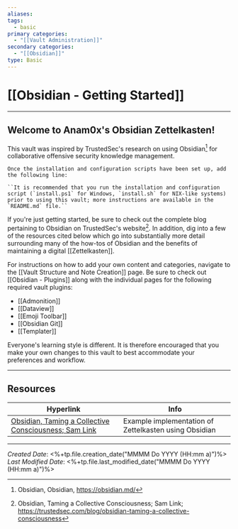 ```yaml
---
aliases:
tags:
  - basic
primary categories:
  - "[[Vault Administration]]"
secondary categories:
  - "[[Obsidian]]"
type: Basic
---
```

# [[Obsidian - Getting Started]]  

***

## Welcome to Anam0x's Obsidian Zettelkasten!

This vault was inspired by TrustedSec's research on using Obsidian[^1] for collaborative offensive security knowledge management.

```ad-todo
Once the installation and configuration scripts have been set up, add the following line:

``It is recommended that you run the installation and configuration script (`install.ps1` for Windows, `install.sh` for NIX-like systems) prior to using this vault; more instructions are available in the `README.md` file.``
```

If you're just getting started, be sure to check out the complete blog pertaining to Obsidian on TrustedSec's website[^2]. In addition, dig into a few of the resources cited below which go into substantially more detail surrounding many of the how-tos of Obsidian and the benefits of maintaining a digital [[Zettelkasten]].

For instructions on how to add your own content and categories, navigate to the [[Vault Structure and Note Creation]] page. Be sure to check out [[Obsidian - Plugins]] along with the individual pages for the following required vault plugins:

* [[Admonition]]
* [[Dataview]]
* [[Emoji Toolbar]]
* [[Obsidian Git]]
* [[Templater]]

Everyone's learning style is different. It is therefore encouraged that you make your own changes to this vault to best accommodate your preferences and workflow.

___

## Resources

| Hyperlink                                                                                                                       | Info                                                  |
| ------------------------------------------------------------------------------------------------------------------------------- | ----------------------------------------------------- |
| [Obsidian, Taming a Collective Consciousness; Sam Link](https://trustedsec.com/blog/obsidian-taming-a-collective-consciousness) | Example implementation of Zettelkasten using Obsidian |

[^1]: Obsidian, Obsidian, https://obsidian.md/
[^2]: Obsidian, Taming a Collective Consciousness; Sam Link; https://trustedsec.com/blog/obsidian-taming-a-collective-consciousness

***

*Created Date*: <%+tp.file.creation_date("MMMM Do YYYY (HH:mm a)")%>  
*Last Modified Date*: <%+tp.file.last_modified_date("MMMM Do YYYY (HH:mm a)")%>
